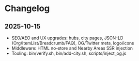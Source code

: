 # Changelog

## 2025-10-15
- SEO/AEO and UX upgrades: hubs, city pages, JSON-LD (Org/ItemList/Breadcrumb/FAQ), OG/Twitter meta, logo/icons
- Middleware: HTML no-store and Nearby Areas SSR injection
- Tooling: bin/verify.sh, bin/add-city.sh, scripts/inject_og.js
